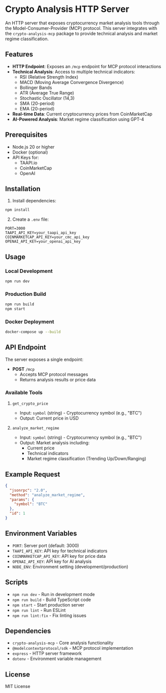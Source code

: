 # Crypto Analysis HTTP Server

An HTTP server that exposes cryptocurrency market analysis tools through the Model-Consumer-Provider (MCP) protocol. This server integrates with the `crypto-analysis-mcp` package to provide technical analysis and market regime classification.

## Features

- **HTTP Endpoint**: Exposes an `/mcp` endpoint for MCP protocol interactions
- **Technical Analysis**: Access to multiple technical indicators:
  - RSI (Relative Strength Index)
  - MACD (Moving Average Convergence Divergence)
  - Bollinger Bands
  - ATR (Average True Range)
  - Stochastic Oscillator (14,3)
  - SMA (20-period)
  - EMA (20-period)
- **Real-time Data**: Current cryptocurrency prices from CoinMarketCap
- **AI-Powered Analysis**: Market regime classification using GPT-4

## Prerequisites

- Node.js 20 or higher
- Docker (optional)
- API Keys for:
  - TAAPI.io
  - CoinMarketCap
  - OpenAI

## Installation

1. Install dependencies:
```bash
npm install
```

2. Create a `.env` file:
```env
PORT=3000
TAAPI_API_KEY=your_taapi_api_key
COINMARKETCAP_API_KEY=your_cmc_api_key
OPENAI_API_KEY=your_openai_api_key
```

## Usage

### Local Development
```bash
npm run dev
```

### Production Build
```bash
npm run build
npm start
```

### Docker Deployment
```bash
docker-compose up --build
```

## API Endpoint

The server exposes a single endpoint:

- **POST** `/mcp`
  - Accepts MCP protocol messages
  - Returns analysis results or price data

### Available Tools

1. `get_crypto_price`
   - Input: `symbol` (string) - Cryptocurrency symbol (e.g., "BTC")
   - Output: Current price in USD

2. `analyze_market_regime`
   - Input: `symbol` (string) - Cryptocurrency symbol (e.g., "BTC")
   - Output: Market analysis including:
     - Current price
     - Technical indicators
     - Market regime classification (Trending Up/Down/Ranging)

## Example Request

```json
{
  "jsonrpc": "2.0",
  "method": "analyze_market_regime",
  "params": {
    "symbol": "BTC"
  },
  "id": 1
}
```

## Environment Variables

- `PORT`: Server port (default: 3000)
- `TAAPI_API_KEY`: API key for technical indicators
- `COINMARKETCAP_API_KEY`: API key for price data
- `OPENAI_API_KEY`: API key for AI analysis
- `NODE_ENV`: Environment setting (development/production)

## Scripts

- `npm run dev` - Run in development mode
- `npm run build` - Build TypeScript code
- `npm start` - Start production server
- `npm run lint` - Run ESLint
- `npm run lint:fix` - Fix linting issues

## Dependencies

- `crypto-analysis-mcp` - Core analysis functionality
- `@modelcontextprotocol/sdk` - MCP protocol implementation
- `express` - HTTP server framework
- `dotenv` - Environment variable management

## License

MIT License 